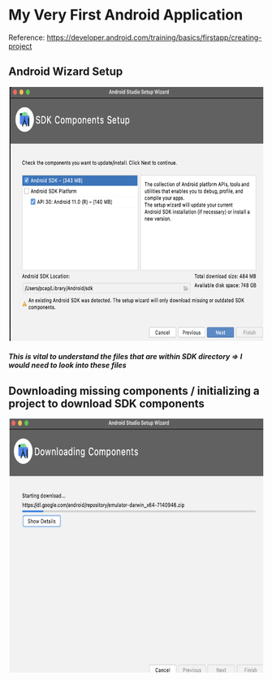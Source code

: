 # My Very First Android Application

Reference: https://developer.android.com/training/basics/firstapp/creating-project

## Android Wizard Setup

<p align="center">
  <img src="./Images/SDK Setup.png" width="500" height="500" title="SDK Setup">
</p>

##### This is vital to understand the files that are within SDK directory => I would need to look into these files

## Downloading missing components / initializing a project to download SDK components
<p align="center">
  <img src="./Images/Downloading Components.png" width="500" height="500" title="SDK Setup">
</p>
